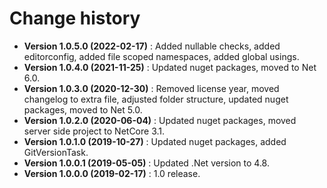 # Change history

* **Version 1.0.5.0 (2022-02-17)** : Added nullable checks, added editorconfig, added file scoped namespaces, added global usings.
* **Version 1.0.4.0 (2021-11-25)** : Updated nuget packages, moved to Net 6.0.
* **Version 1.0.3.0 (2020-12-30)** : Removed license year, moved changelog to extra file, adjusted folder structure, updated nuget packages, moved to Net 5.0.
* **Version 1.0.2.0 (2020-06-04)** : Updated nuget packages, moved server side project to NetCore 3.1.
* **Version 1.0.1.0 (2019-10-27)** : Updated nuget packages, added GitVersionTask.
* **Version 1.0.0.1 (2019-05-05)** : Updated .Net version to 4.8.
* **Version 1.0.0.0 (2019-02-17)** : 1.0 release.